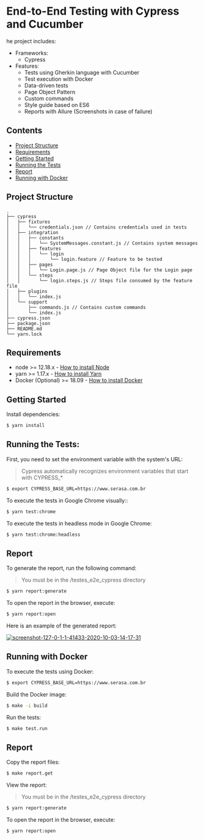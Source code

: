 # End-to-End Testing with Cypress and Cucumber

he project includes:

- Frameworks:
  - Cypress
- Features:
  - Tests using Gherkin language with Cucumber
  - Test execution with Docker
  - Data-driven tests
  - Page Object Pattern
  - Custom commands
  - Style guide based on ES6
  - Reports with Allure (Screenshots in case of failure)

## Contents

- [Project Structure](#Project-Structure)
- [Requirements](#Requirements)
- [Getting Started](#Getting-Started)
- [Running the Tests](#Running-the-Tests)
- [Report](#Report)
- [Running with Docker](#Running-with-Docker)

## Project Structure

```
.
├── cypress
│   ├── fixtures
│   │   └── credentials.json // Contains credentials used in tests
│   ├── integration
│   │   ├── constants
│   │   │   └── SystemMessages.constant.js // Contains system messages
│   │   ├── features
│   │   │   └── login
│   │   │       └── login.feature // Feature to be tested
│   │   ├── pages
│   │   │   └── Login.page.js // Page Object file for the Login page
│   │   └── steps
│   │       └── login.steps.js // Steps file consumed by the feature file
│   ├── plugins
│   │   └── index.js
│   └── support
│       ├── commands.js // Contains custom commands
│       └── index.js
├── cypress.json
├── package.json
├── README.md
└── yarn.lock

```

## Requirements

- node >= 12.18.x - [How to install Node](https://nodejs.org/en/download/)
- yarn >= 1.17.x - [How to install Yarn](https://yarnpkg.com/en/docs/install#debian-stable)
- Docker (Optional) >= 18.09 - [How to install Docker](https://docs.docker.com/get-docker/)

## Getting Started

Install dependencies:

```bash
$ yarn install
```

## Running the Tests:

First, you need to set the environment variable with the system's URL:

> Cypress automatically recognizes environment variables that start with CYPRESS_*

```bash
$ export CYPRESS_BASE_URL=https://www.serasa.com.br
```

To execute the tests in Google Chrome visually::

```bash
$ yarn test:chrome
```

To execute the tests in headless mode in Google Chrome:

```bash
$ yarn test:chrome:headless
```

## Report

To generate the report, run the following command:

> You must be in the /testes_e2e_cypress directory

```bash
$ yarn report:generate
```

To open the report in the browser, execute:

```bash
$ yarn report:open
```

Here is an example of the generated report:

<a href="https://ibb.co/QDJvnGr"><img src="https://i.ibb.co/8Ymg2V6/screenshot-127-0-1-1-41433-2020-10-03-14-17-31.png" alt="screenshot-127-0-1-1-41433-2020-10-03-14-17-31" border="0"></a>

## Running with Docker

To execute the tests using Docker:

```bash
$ export CYPRESS_BASE_URL=https://www.serasa.com.br
```

Build the Docker image:

```bash
$ make -i build
```

Run the tests:

```bash
$ make test.run
```

## Report

Copy the report files:

```bash
$ make report.get
```

View the report:

> You must be in the /testes_e2e_cypress directory
> 
```bash
$ yarn report:generate
```

To open the report in the browser, execute:

```bash
$ yarn report:open
```
